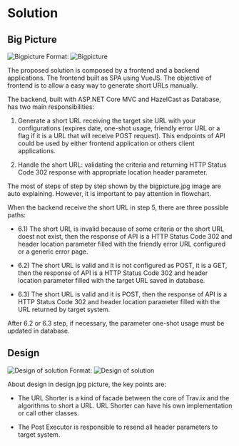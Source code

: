 # Solution

## Big Picture

![Bigpicture](/blob/master/bigpicture.jpg)
Format: ![Bigpicture](url)

The proposed solution is composed by a frontend and a backend applications. The frontend built as SPA using VueJS. The objective of frontend is to allow a easy way to generate short URLs manually.

The backend, built with ASP.NET Core MVC and HazelCast as Database, has two main responsibilities: 

1. Generate a short URL receiving the target site URL with your configurations (expires date, one-shot usage, friendly error URL or a flag if it is a URL that will receive POST request). This endpoints of API could be used by either frontend application or others client applications.

2. Handle the short URL: validating the criteria and returning HTTP Status Code 302 response with appropriate location header parameter.

The most of steps of step by step shown by the bigpicture.jpg image are auto explaining. However, it is important to pay attention in flowchart.

When the backend receive the short URL in step 5, there are three possible paths:

* 6.1) The short URL is invalid because of some criteria or the short URL doest not exist, then the response of API is a HTTP Status Code 302 and header location parameter filled with the friendly error URL configured or a generic error page.

* 6.2) The short URL is valid and it is not configured as POST, it is a GET, then the response of API is a HTTP Status Code 302 and header location parameter filled with the target URL saved in database.

* 6.3) The short URL is valid and it is POST, then the response of API is a HTTP Status Code 302 and header location parameter filled with the URL returned by target system.

After 6.2 or 6.3 step, if necessary, the parameter one-shot usage must be updated in database.

## Design

![Design of solution](/blob/master/design.jpg)
Format: ![Design of solution](url)

About design in design.jpg picture, the key points are: 

* The URL Shorter is a kind of facade between the core of Trav.ix and the algorithms to short a URL. URL Shorter can have his own implementation or call other classes.

* The Post Executor is responsible to resend all header parameters to target system.
